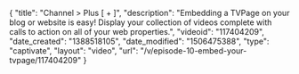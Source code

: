 {
    "title": "Channel > Plus [ + ]",
    "description": "Embedding a TVPage on your blog or website is easy! Display your collection of videos complete with calls to action on all of your web properties.",
    "videoid": "117404209",
    "date_created": "1388518105",
    "date_modified": "1506475388",
    "type": "captivate",
    "layout": "video",
    "url": "\/v\/episode-10-embed-your-tvpage\/117404209"
}